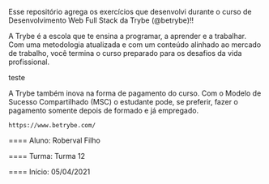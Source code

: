 Esse repositório agrega os exercícios que desenvolvi durante 
o curso de Desenvolvimento Web Full Stack da Trybe (@betrybe)!!

A Trybe é a escola que te ensina a programar, a aprender e a 
trabalhar. Com uma metodologia atualizada e com um conteúdo
alinhado ao mercado de trabalho, você termina o curso preparado
para os desafios da vida profissional.

teste

A Trybe também inova na forma de pagamento do curso. Com o 
Modelo de Sucesso Compartilhado (MSC) o estudante pode, se preferir,
fazer o pagamento somente depois de formado e já empregado.

    https://www.betrybe.com/

====    Aluno: Roberval Filho

====    Turma: Turma 12

====    Início: 05/04/2021
